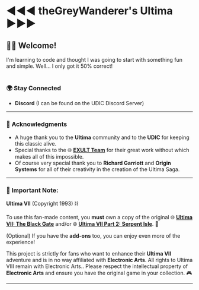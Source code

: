 #  ◄◄◄ theGreyWanderer's Ultima ►►► 

## 🧙‍♂️ Welcome!
I'm learning to code and thought I was going to start with something fun and simple. Well... I only got it 50% correct!
<br><br>
### 🌍 **Stay Connected**
- **Discord** (I can be found on the UDIC Discord Server)

---

### 📝 **Acknowledgments**
- A huge thank you to the **Ultima** community and to the **UDIC** for keeping this classic alive.
- Special thanks to the 🌐 [**EXULT Team**](https://github.com/exult) for their great work without which makes all of this impossible.
- Of course very special thank you to **Richard Garriott** and **Origin Systems** for all of their creativity in the creation of the Ultima Saga.

---

### 📜 **Important Note**:  
**Ultima VII** (Copyright 1993) ⛓️

To use this fan-made content, you **must** own a copy of the original 🌐 [**Ultima VII: The Black Gate**](https://www.gog.com/en/game/ultima_7_complete)
 and/or 🌐 [**Ultima VII Part 2: Serpent Isle**](https://www.gog.com/en/game/ultima_7_complete). 🏰

(Optional) If you have the **add-ons** too, you can enjoy even more of the experience!

This project is strictly for fans who want to enhance their **Ultima VII** adventure and is in no way affiliated with **Electronic Arts**. All rights to Ultima VIII remain with Electronic Arts.. Please respect the intellectual property of **Electronic Arts** and ensure you have the original game in your collection. 🎮

---
